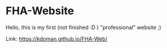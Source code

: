 # FHA-Website

Hello, this is my first (not finished :D ) "professional" website ;)

Link: https://kdoman.github.io/FHA-Web/